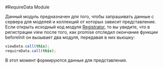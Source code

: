 #RequireData Module

Данный модуль предназначен для того, чтобы запрашивать данные с сервера для моделей и коллекций от которых зависит представление. Если открыть исходный код модуля [Registrator](../../../application/src/js/modules/registrator.js), то вы увидите, что в регистрации view после того, как promise отследил окончание функции beforeInit он вызывает два модуля, передавая в них вьюшку:

```javascript
viewData.call(this);
requireData.call(this);
```

В этот момент формируются данные для представления.